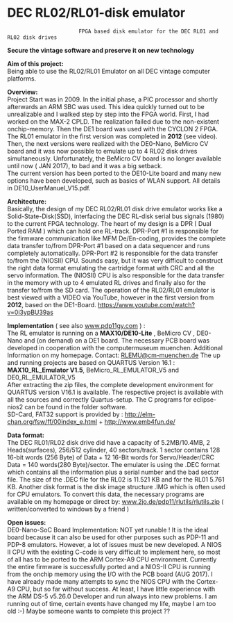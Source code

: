 # DEC RL02/RL01-disk emulator
                           FPGA based disk emulator for the DEC RL01 and RL02 disk drives                                   

**Secure the vintage software and preserve it on new technology**                                                                 

**Aim of this project:**                                                                                                                                                                                                   
Being able to use the RL02/RL01 Emulator on all DEC vintage computer platforms.




**Overview:**                                                                                                                 
Project Start was in 2009. In the initial phase, a PIC processor and shortly afterwards an ARM SBC 
was used. This idea quickly turned out to be unrealizable and I walked step by step into the FPGA world.
First, I had worked on the MAX-2 CPLD. The realization failed due to the non-existent onchip-memory.
Then the DE1 board was used with the CYCLON 2 FPGA. The RL01 emulator in the first version was completed in 
**2012** (see video). Then, the next versions were realized with the DE0-Nano, BeMicro CV  board and it was now 
possible to emulate up to 4 RL02 disk drives simultaneously. Unfortunately, the BeMicro CV board is no longer 
available until now ( JAN 2017), to bad and it was a big setback.                                         
The current version has been ported to the DE10-Lite board and many new options have been developed, 
such as basics of WLAN support. All details in DE10_UserManuel_V15.pdf. 


**Architecture:**                                                                                                   
Basically, the design of my DEC RL02/RL01 disk drive emulator works like a Solid-State-Disk(SSD),
interfacing the DEC RL-disk serial bus signals (1980) to the current FPGA technology. 
The heart of my design is a DPR ( Dual Ported RAM ) which can hold one RL-track.
DPR-Port #1 is responsible for the firmware communication like MFM De/En-coding, provides the 
complete data transfer to/from  DPR-Port #1 based on a data sequencer and runs completely automatically.
DPR-Port #2 is responsible for the data transfer to/from the (NIOSII) CPU. Sounds easy, but it was very
difficult to construct the right data format emulating the cartridge format with CRC and all the servo 
information. The (NIOSII) CPU is also responsible for the data transfer in the memory with up to 
4 emulated RL drives and finally also for the transfer to/from the SD card.
The operation of the RL02/RL01 emulator is best viewed with a VIDEO via YouTube, however
in the first version from **2012**, based on the DE1-Board. https://www.youtube.com/watch?v=0i3ypBU39as                              


**Implementation** ( see also www.pdp11gy.com ) :                                                                              
The RL emulator is running on a **MAX10/DE10-Lite** , BeMicro CV , DE0-Nano and (on demand) on a DE1 board.
The necessary PCB board was developed in cooperation with the computermuseum muenchen. 
Additional Information on my homepage. Contact: RLEMU@cm-muenchen.de
The up and running projects are based on QUARTUS Version 16.1 :                                                          
**MAX10_RL_Emulator V1.5**,  BeMicro_RL_EMULATOR_V5  and  DE0_RL_EMULATOR_V5                                                           
After extracting the zip files, the complete development environment for QUARTUS version V16.1 is 
available. The respective project is available with all the sources and correctly Quartus-setup. 
The C programs for eclipse-nios2 can be found in the folder software.                                                                                                 
SD-Card, FAT32 support is provided by : http://elm-chan.org/fsw/ff/00index_e.html + http://www.emb4fun.de/              

**Data format:**                                                                                                            
The DEC RL01/RL02 disk drive did have a capacity of 5.2MB/10.4MB, 2 Heads(surfaces), 256/512 cylinder, 
40 sectors/track. 1 sector contains 128 16-bit words (256 Byte) of Data + 12 16-Bit words for 
Servo/Header/CRC Data = 140 words(280 Byte)/sector. The emulater is using the .DEC format which contains 
all the information plus a serial number and the bad sector file. The size of the .DEC file for the
RL02 is 11.521 KB and for the RL01 5.761 KB. Another disk format is the disk image structure .IMG which 
is often used for CPU emulators. To convert this data, the necessary programs are available on my homepage
or direct by: www.2jo.de/pdp11/rlutils/rlutils.zip  ( written/converted to windows by a friend )

**Open issues:**                                                                                                        
DE0-Nano-SoC Board Implementation: NOT yet runable ! It is the ideal board because it can also be used 
for other purposes such as PDP-11 and PDP-8 emulators. However, a lot of issues must be new developed. 
A NIOS II CPU with the existing C-code is very difficult to implement here, so most of all has to be 
ported to the ARM Cortex-A9 CPU environment. Currently the entire firmware is successfully ported and
a NIOS-II CPU is running from the onchip memory using the I/O with the PCB board (AUG 2017). I have 
already made many attempts to sync the NIOS CPU with the Cortex-A9 CPU, but so far without success. 
At least, I have little experience with the ARM DS-5 v5.26.0 Developer and run always into new problems.
I am running out of time, certain events have changed my life, maybe I am too old :-) 
Maybe someone wants to complete this project ??












